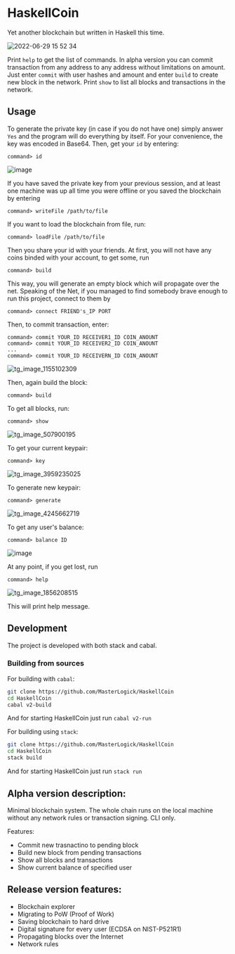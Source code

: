 # HaskellCoin

Yet another blockchain but written in Haskell this time.

![2022-06-29 15 52 34](https://user-images.githubusercontent.com/87667725/176442084-0439de5f-89ab-4b16-b3ac-e69c48b6ffb9.jpg)

Print `help` to get the list of commands.
In alpha version you can commit transaction from any address to any address without limitations on amount. Just enter `commit` with user hashes and amount and enter `build` to create new block in the network.
Print `show` to list all blocks and transactions in the network.

## Usage
To generate the private key (in case if you do not have one) simply answer `Yes` and the program will do everything by itself. For your convenience, the key was encoded in Base64.
Then, get your `id` by entering: 
```
command> id
```
![image](https://user-images.githubusercontent.com/57675148/177043437-f8752832-340b-421b-bb3c-5113cf6dabf9.png)

If you have saved the private key from your previous session, and at least one machine was up all time you were offline or you saved the blockchain by entering
```
command> writeFile /path/to/file
```
If you want to load the blockchain from file, run:
```
command> loadFile /path/to/file
```
Then you share your id with your friends. At first, you will not have any coins binded with your account, to get some, run 
```
command> build
```
This way, you will generate an empty block which will propagate over the net.
Speaking of the Net, if you managed to find somebody brave enough to run this project, connect to them by
```
command> connect FRIEND's_IP PORT
```
Then, to commit transaction, enter:
```
command> commit YOUR_ID RECEIVER1_ID COIN_ANOUNT
command> commit YOUR_ID RECEIVER2_ID COIN_ANOUNT
...
command> commit YOUR_ID RECEIVERN_ID COIN_ANOUNT
```
![tg_image_1155102309](https://user-images.githubusercontent.com/30959736/176492458-4d4b0e35-6287-45c5-987e-1f38439e69cb.jpeg)

Then, again build the block:
```
command> build
```
To get all blocks, run:
```
command> show
```
![tg_image_507900195](https://user-images.githubusercontent.com/30959736/176493021-8cedccef-4ff4-4509-9769-ac20691727e2.jpeg)

To get your current keypair:
```
command> key
```
![tg_image_3959235025](https://user-images.githubusercontent.com/30959736/176493200-9122f2ad-9d5e-4427-baae-df28143a0cda.jpeg)

To generate new keypair:
```
command> generate
```
![tg_image_4245662719](https://user-images.githubusercontent.com/30959736/176493395-ecc31af8-1b0f-4b74-8c26-56ea52498c18.jpeg)

To get any user's balance:
```
command> balance ID 
```
![image](https://user-images.githubusercontent.com/57675148/177043655-292c881e-e140-4962-9d7d-09c95901a2b8.png)

At any point, if you get lost, run
```
command> help
```
![tg_image_1856208515](https://user-images.githubusercontent.com/30959736/176494105-6571f6f6-0724-43cc-ae51-05dc5bf57afa.jpeg)

This will print help message.

## Development

The project is developed with both stack and cabal.

### Building from sources

For building with `cabal`:
```sh
git clone https://github.com/MasterLogick/HaskellCoin
cd HaskellCoin
cabal v2-build
```
And for starting HaskellCoin just run `cabal v2-run` 

For building using `stack`:
```sh
git clone https://github.com/MasterLogick/HaskellCoin
cd HaskellCoin
stack build
```
And for starting HaskellCoin just run `stack run`

## Alpha version description:

Minimal blockchain system. The whole chain runs on the local machine without any network rules or transaction signing. CLI only.

Features:
+ Commit new trasnactino to pending block
+ Build new block from pending transactions
+ Show all blocks and transactions
+ Show current balance of specified user


## Release version features:

+ Blockchain explorer
+ Migrating to PoW (Proof of Work)
+ Saving blockchain to hard drive
+ Digital signature for every user (ECDSA on NIST-P521R1)
+ Propagating blocks over the Internet
+ Network rules
